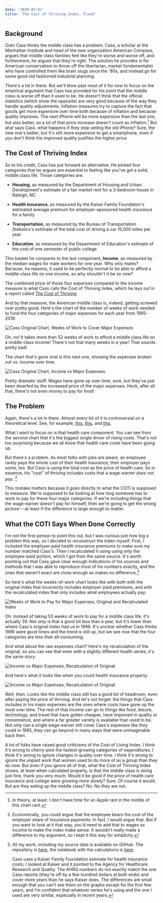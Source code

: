 ```yaml
---
date: '2020-03-01'
title: 'The Cost of Thriving Index, Fixed'
---
```


## Background

Oren Cass thinks the middle class has a problem. Cass, a scholar at the
Manhattan Institute and head of the new organization American Compass, argues
that middle class families feel like they're worse and worse off, and
furthermore, he argues that they're right. The solution he provides is for
American conservatism to throw off the libertarian, market fundamentalist who
have controlled them like brain slugs since the '80s, and instead go for some
good old fashioned industrial planning.

There's a lot in there. But we'll blow past most of it for now to focus on the
empirical argument that Cass has provided for his point that the middle class is
worse off than it used to be. He doesn't think that the official statistics
(which show the opposite) are very good because of the way they handle quality
adjustments. Inflation measures try to capture the fact that goods get more
expensive over time both because of inflation and because quality improves. The
next iPhone will be more expensive than the last one, but also better, so a lot
of that price increase doesn't count as inflation.[^1] But aha! says Cass. what
happens if they stop selling the old iPhone? Sure, the new one's better, but
it's still more expensive to get a smartphone, even if you don't think the
improved quality justifies the higher price.

## The Cost of Thriving Index

So to his credit, Cass has put forward an alternative. He picked four categories
that he argues are essential to feeling like you've got a solid, middle class
life. Those categories are:

-   **Housing**, as measured by the Department of Housing and Urban
    Development's estimate of a fair market rent for a 3-bedroom house in
    Raleigh, NC

-   **Health insurance**, as measured by the Kaiser Family Foundation's
    estimated average premium for employer-sponsored health insurance for a
    family

-   **Transportation**, as measured by the Bureau of Transportation Statistics's
    estimate of the total cost of driving a car 15,000 miles per year

-   **Education**, as measured by the Department of Education's estimate of the
    cost of one semester of public college

This basket he compares to the last component, **Income**, as measured by the
median wages for male workers for one year. Why only males? Because, he reasons,
it used to be perfectly normal to be able to afford a middle-class life on one
income, so why shouldn't it be so now?

The combined price of those four expenses compared to the income measure is what
Cass calls the Cost of Thriving Index, which he lays out in a report called [The
Cost of
Thriving](https://www.manhattan-institute.org/reevaluating-prosperity-of-american-family).

And by that measure, the American middle class is, indeed, getting screwed over
pretty good. Here's the chart of the number of weeks of work needed to fund the
four categories of major expenses for each year from 1985-2018:

![Cass Original Chart, Weeks of Work to Cover Major
Expenses](/img/coti/weeks_original.jpeg "It takes more than 52 weeks of work to pay for a middle class life on a middle class income, if this chart is right (which it isn't).")

Oh, no! It takes more than 52 weeks of work to afford a middle class life on a
middle class income! There's not that many weeks in a year! That sounds pretty
bad!

The chart that's gone viral is this next one, showing the expenses broken out
vs. income over time.

![Cass Original Chart, Income vs Major
Expenses](/img/coti/expenses_original.jpeg "Everything is so expensive if this chart is right (which it isn't).").

Pretty dramatic stuff. Wages have gone up over time, sure, but they've just been
dwarfed by the increased price of the major expenses. Heck, after all that,
there's not even money to pay for food!

## The Problem

Again, there's a lot in there. Almost every bit of it is controversial on a
theoretical level. See, for example,
[this](https://twitter.com/swinshi/status/1233034553796763654),
[this](https://www.bloomberg.com/opinion/articles/2020-02-27/men-can-still-support-their-families-on-one-income),
and
[this](https://www.aei.org/carpe-diem/an-alternative-analysis-to-oren-casss-cost-of-not-thriving-index-using-bls-data/).

What I want to focus on is that health care component. You can see from the
second chart that it's the biggest single driver of rising costs. That's not too
surprising because we all know that health care costs have been going up.

But there's a problem. As most folks with jobs are aware, an employee rarely
pays the whole cost of their health insurance; their employer pays some, too.
But Cass is using the total cost as the price of health care. So in essence, his
"cost" of thriving includes costs that a wage-earner *does not pay*. [^2]

This mistake matters because it goes directly to what the COTI is supposed to
measure. We're supposed to be looking at how long someone has to work to pay for
these four major categories. If we're including things that the wage-earner
doesn't pay for himself, then we're going to get the wrong picture---at least if
the difference is large enough to matter.

## What the COTI Says When Done Correctly

I'm not the first person to point this out, but I was curious just how big a
problem this was, so I decided to reconstruct the index myself. First, I
included the employer-paid health insurance premiums to make sure my number
matched Cass's. Then I recalculated it using using only the employee-paid
portion, which I got from the same source. It's worth pointing out that Cass
gave clear enough indications of his sources and methods that I was able to
reproduce most of his numbers exactly, and the ones that weren't exact are close
enough as makes no difference.[^3]

So here's what the weeks-of-work chart looks like with both with the original
index that incorrectly includes employer-paid premiums, and with the
recalculated index that only includes what employees actually pay:

![Weeks of Work to Pay for Major Expenses, Original and Recalculated
Index](/img/coti/weeks.png "Hey, where'd all the rising costs go?")

Oh. Instead of taking 53 weeks of work to pay for a middle class life, it's
actually 39. Not only is that a good bit less than a year, but it's lower than
where Cass's original index had us in 1996. It's unclear whether Cass thinks
1996 were good times and the trend is still up, but we see now that the four
categories are less than all-consuming.

And what about the raw expenses chart? Here's my recalculation of the original,
so you can see that even with a slightly different health series, it's the same
story:

![Income vs Major Expenses, Recalculation of
Original](/img/coti/expenses_total_insurance.png "Still Wrong.")

And here's what it looks like when you count health insurance properly:

![Income vs Major Expenses, Recalculation of
Original](/img/coti/expenses_employee_insurance.png "All that disastrous budget space! I blame libertarians.")

*Well, then.* Looks like the middle class still has a good bit of headroom, even
after paying the price of thriving. And let's not forget: the things that Cass
includes in his major expenses are the ones where costs have gone up the most
over time. The rest of that income can go to things like food, leisure,
technology, and travel that have gotten cheaper, have improved in quality or
convenience, and where a far greater variety is available than used to be. Not
only can a single wage-earner still cover Cass's expenses like they could in
1985, they can go beyond in many ways that were unimaginable back then.

A lot of folks have raised good criticisms of the Cost of Living Index. I think
it's wrong to cherry-pick the fastest-growing categories of expenditures. I
think it's wrong to ignore changes in quality over time. I think it's wrong to
ignore the unpaid work that women used to do more of as a group than they do
now. But even if you ignore all of that, what the Cost of Thriving Index shows,
at least when calculated properly, is that the middle class is doing just fine,
thank you very much. Would it be good if the price of health care insurance and
college were growing more slowly? Sure. Of course it would. But are they eating
up the middle class? No. No they are not.

[^1]: In theory, at least. I don't have time for an Apple rant in the middle of
    this chart rant.

[^2]: Economically, you could argue that the employee bears the cost of the
    employer share of insurance payments. In fact, I would argue that. But if
    you want to look at it that way, you'd need to add that to wages as income
    to make the index make sense. It wouldn't really make a difference to my
    argument, so I kept it this way for simplicity.

[^3]: All my work, including my source data is available on GitHub. The
    repository is [here](https://github.com/OliverSherouse/blog-coti-charts),
    the notebook with the calculations is
    [here](https://github.com/OliverSherouse/blog-coti-charts/blob/master/cass_chart.ipynb).

    Cass uses a Kaiser Family Foundation estimate for health insurance costs; I
    looked at Kaiser and it pointed to the Agency for Healthcare Research and
    Quality. The AHRQ numbers do not exactly match the one Cass reports (they're
    off by a few hundred dollars at both ends) and cover more years than he says
    Kaiser does. The differences are small enough that you can't see them on the
    graphs except for the first few years, and I'm confident that whatever
    series he's using and the one I used are very similar, especially in recent
    years.
